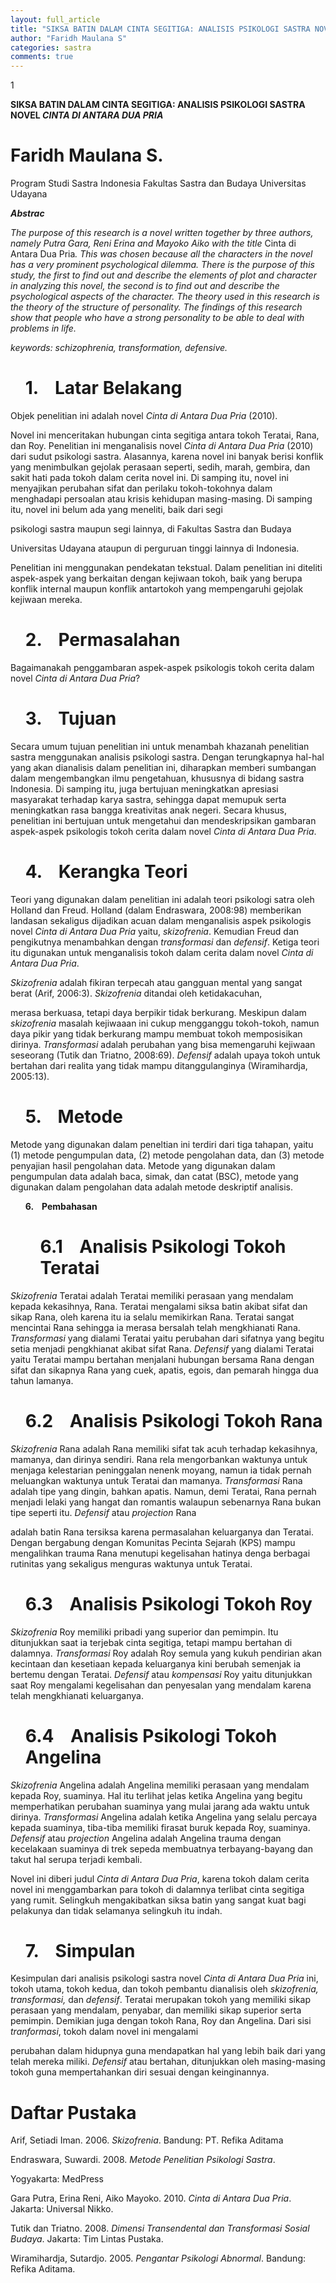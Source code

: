 ```yaml
---
layout: full_article
title: "SIKSA BATIN DALAM CINTA SEGITIGA: ANALISIS PSIKOLOGI SASTRA NOVEL CINTA DI ANTARA DUA PRIA"
author: "Faridh Maulana S"
categories: sastra
comments: true
---
```


<p><span class="font0">1</span></p>
<p><span class="font0" style="font-weight:bold;">SIKSA BATIN DALAM CINTA SEGITIGA: ANALISIS PSIKOLOGI SASTRA NOVEL </span><span class="font0" style="font-weight:bold;font-style:italic;">CINTA DI ANTARA DUA PRIA</span></p><a name="caption1"></a>
<h1><a name="bookmark0"></a><span class="font0" style="font-weight:bold;"><a name="bookmark1"></a>Faridh Maulana S.</span></h1>
<p><span class="font0">Program Studi Sastra Indonesia Fakultas Sastra dan Budaya Universitas Udayana</span></p>
<p><span class="font0" style="font-weight:bold;font-style:italic;">Abstrac</span></p>
<p><span class="font0" style="font-style:italic;">The purpose of this research is a novel written together by three authors, namely Putra Gara, Reni Erina and Mayoko Aiko with the title </span><span class="font0">Cinta di Antara Dua Pria</span><span class="font0" style="font-style:italic;">. This was chosen because all the characters in the novel has a very prominent psychological dilemma. There is the purpose of this study, the first to find out and describe the elements of plot and character in analyzing this novel, the second is to find out and describe the psychological aspects of the character. The theory used in this research is the theory of the structure of personality. The findings of this research show that people who have a strong personality to be able to deal with problems in life.</span></p>
<p><span class="font0" style="font-style:italic;">keywords: schizophrenia, transformation, defensive.</span></p>
<ul style="list-style:none;"><li>
<h1><a name="bookmark2"></a><span class="font0" style="font-weight:bold;"><a name="bookmark3"></a>1. &nbsp;&nbsp;&nbsp;Latar Belakang</span></h1></li></ul>
<p><span class="font0">Objek penelitian ini adalah novel </span><span class="font0" style="font-style:italic;">Cinta di Antara Dua Pria</span><span class="font0"> (2010).</span></p>
<p><span class="font0">Novel ini menceritakan hubungan cinta segitiga antara tokoh Teratai, Rana, dan Roy. Penelitian ini menganalisis novel </span><span class="font0" style="font-style:italic;">Cinta di Antara Dua Pria</span><span class="font0"> (2010) dari sudut psikologi sastra. Alasannya, karena novel ini banyak berisi konflik yang menimbulkan gejolak perasaan seperti, sedih, marah, gembira, dan sakit hati pada tokoh dalam cerita novel ini. Di samping itu, novel ini menyajikan perubahan sifat dan perilaku tokoh-tokohnya dalam menghadapi persoalan atau krisis kehidupan masing-masing. Di samping itu, novel ini belum ada yang meneliti, baik dari segi</span></p>
<p><span class="font0">psikologi sastra maupun segi lainnya, di Fakultas Sastra dan Budaya</span></p>
<p><span class="font0">Universitas Udayana ataupun di perguruan tinggi lainnya di Indonesia.</span></p>
<p><span class="font0">Penelitian ini menggunakan pendekatan tekstual. Dalam penelitian ini diteliti aspek-aspek yang berkaitan dengan kejiwaan tokoh, baik yang berupa konflik internal maupun konflik antartokoh yang mempengaruhi gejolak kejiwaan mereka.</span></p>
<ul style="list-style:none;"><li>
<h1><a name="bookmark4"></a><span class="font0" style="font-weight:bold;"><a name="bookmark5"></a>2. &nbsp;&nbsp;&nbsp;Permasalahan</span></h1></li></ul>
<p><span class="font0">Bagaimanakah penggambaran aspek-aspek psikologis tokoh cerita dalam novel </span><span class="font0" style="font-style:italic;">Cinta di Antara Dua Pria</span><span class="font0">?</span></p>
<ul style="list-style:none;"><li>
<h1><a name="bookmark6"></a><span class="font0" style="font-weight:bold;"><a name="bookmark7"></a>3. &nbsp;&nbsp;&nbsp;Tujuan</span></h1></li></ul>
<p><span class="font0">Secara umum tujuan penelitian ini untuk menambah khazanah penelitian sastra menggunakan analisis psikologi sastra. Dengan terungkapnya hal-hal yang akan dianalisis dalam penelitian ini, diharapkan memberi sumbangan dalam mengembangkan ilmu pengetahuan, khususnya di bidang sastra Indonesia. Di samping itu, juga bertujuan meningkatkan apresiasi masyarakat terhadap karya sastra, sehingga dapat memupuk serta meningkatkan rasa bangga kreativitas anak negeri. Secara khusus, penelitian ini bertujuan untuk mengetahui dan mendeskripsikan gambaran aspek-aspek psikologis tokoh cerita dalam novel </span><span class="font0" style="font-style:italic;">Cinta di Antara Dua Pria</span><span class="font0">.</span></p>
<ul style="list-style:none;"><li>
<h1><a name="bookmark8"></a><span class="font0" style="font-weight:bold;"><a name="bookmark9"></a>4. &nbsp;&nbsp;&nbsp;Kerangka Teori</span></h1></li></ul>
<p><span class="font0">Teori yang digunakan dalam penelitian ini adalah teori psikologi satra oleh Holland dan Freud. Holland (dalam Endraswara, 2008:98) memberikan landasan sekaligus dijadikan acuan dalam menganalisis aspek psikologis novel </span><span class="font0" style="font-style:italic;">Cinta di Antara Dua Pria</span><span class="font0"> yaitu, </span><span class="font0" style="font-style:italic;">skizofrenia</span><span class="font0">. Kemudian Freud dan pengikutnya menambahkan dengan </span><span class="font0" style="font-style:italic;">transformasi</span><span class="font0"> dan </span><span class="font0" style="font-style:italic;">defensif</span><span class="font0">. Ketiga teori itu digunakan untuk menganalisis tokoh dalam cerita dalam novel </span><span class="font0" style="font-style:italic;">Cinta di Antara Dua Pria</span><span class="font0">.</span></p>
<p><span class="font0" style="font-style:italic;">Skizofrenia</span><span class="font0"> adalah fikiran terpecah atau gangguan mental yang sangat berat (Arif, 2006:3). </span><span class="font0" style="font-style:italic;">Skizofrenia</span><span class="font0"> ditandai oleh ketidakacuhan,</span></p>
<p><span class="font0">merasa berkuasa, tetapi daya berpikir tidak berkurang. Meskipun dalam </span><span class="font0" style="font-style:italic;">skizofrenia</span><span class="font0"> masalah kejiwaaan ini cukup mengganggu tokoh-tokoh, namun daya pikir yang tidak berkurang mampu membuat tokoh memposisikan dirinya. </span><span class="font0" style="font-style:italic;">Transformasi</span><span class="font0"> adalah perubahan yang bisa memengaruhi kejiwaan seseorang (Tutik dan Triatno, 2008:69). </span><span class="font0" style="font-style:italic;">Defensif</span><span class="font0"> adalah upaya tokoh untuk bertahan dari realita yang tidak mampu ditanggulanginya (Wiramihardja, 2005:13).</span></p>
<ul style="list-style:none;"><li>
<h1><a name="bookmark10"></a><span class="font0" style="font-weight:bold;"><a name="bookmark11"></a>5. &nbsp;&nbsp;&nbsp;Metode</span></h1></li></ul>
<p><span class="font0">Metode yang digunakan dalam peneltian ini terdiri dari tiga tahapan, yaitu (1) metode pengumpulan data, (2) metode pengolahan data, dan (3) metode penyajian hasil pengolahan data. Metode yang digunakan dalam pengumpulan data adalah baca, simak, dan catat (BSC), metode yang digunakan dalam pengolahan data adalah metode deskriptif analisis.</span></p>
<ul style="list-style:none;"><li>
<p><span class="font0" style="font-weight:bold;">6. &nbsp;&nbsp;&nbsp;Pembahasan</span></p>
<ul style="list-style:none;">
<li>
<h1><a name="bookmark12"></a><span class="font0" style="font-weight:bold;"><a name="bookmark13"></a>6.1 &nbsp;&nbsp;&nbsp;Analisis Psikologi Tokoh Teratai</span></h1></li></ul></li></ul>
<p><span class="font0" style="font-style:italic;">Skizofrenia</span><span class="font0"> Teratai adalah Teratai memiliki perasaan yang mendalam kepada kekasihnya, Rana. Teratai mengalami siksa batin akibat sifat dan sikap Rana, oleh karena itu ia selalu memikirkan Rana. Teratai sangat mencintai Rana sehingga ia merasa bersalah telah mengkhianati Rana. </span><span class="font0" style="font-style:italic;">Transformasi</span><span class="font0"> yang dialami Teratai yaitu perubahan dari sifatnya yang begitu setia menjadi pengkhianat akibat sifat Rana. </span><span class="font0" style="font-style:italic;">Defensif</span><span class="font0"> yang dialami Teratai yaitu Teratai mampu bertahan menjalani hubungan bersama Rana dengan sifat dan sikapnya Rana yang cuek, apatis, egois, dan pemarah hingga dua tahun lamanya.</span></p>
<ul style="list-style:none;"><li>
<h1><a name="bookmark14"></a><span class="font0" style="font-weight:bold;"><a name="bookmark15"></a>6.2 &nbsp;&nbsp;&nbsp;Analisis Psikologi Tokoh Rana</span></h1></li></ul>
<p><span class="font0" style="font-style:italic;">Skizofrenia</span><span class="font0"> Rana adalah Rana memiliki sifat tak acuh terhadap kekasihnya, mamanya, dan dirinya sendiri. Rana rela mengorbankan waktunya untuk menjaga kelestarian peninggalan nenenk moyang, namun ia tidak pernah meluangkan waktunya untuk Teratai dan mamanya. </span><span class="font0" style="font-style:italic;">Transformasi</span><span class="font0"> Rana adalah tipe yang dingin, bahkan apatis. Namun, demi Teratai, Rana pernah menjadi lelaki yang hangat dan romantis walaupun sebenarnya Rana bukan tipe seperti itu. </span><span class="font0" style="font-style:italic;">Defensif</span><span class="font0"> atau </span><span class="font0" style="font-style:italic;">projection</span><span class="font0"> Rana</span></p>
<p><span class="font0">adalah batin Rana tersiksa karena permasalahan keluarganya dan Teratai. Dengan bergabung dengan Komunitas Pecinta Sejarah (KPS) mampu mengalihkan trauma Rana menutupi kegelisahan hatinya denga berbagai rutinitas yang sekaligus menguras waktunya untuk Teratai.</span></p>
<ul style="list-style:none;"><li>
<h1><a name="bookmark16"></a><span class="font0" style="font-weight:bold;"><a name="bookmark17"></a>6.3 &nbsp;&nbsp;&nbsp;Analisis Psikologi Tokoh Roy</span></h1></li></ul>
<p><span class="font0" style="font-style:italic;">Skizofrenia</span><span class="font0"> Roy memiliki pribadi yang superior dan pemimpin. Itu ditunjukkan saat ia terjebak cinta segitiga, tetapi mampu bertahan di dalamnya. </span><span class="font0" style="font-style:italic;">Transformasi</span><span class="font0"> Roy adalah Roy semula yang kukuh pendirian akan kecintaan dan kesetiaan kepada keluarganya kini berubah semenjak ia bertemu dengan Teratai. </span><span class="font0" style="font-style:italic;">Defensif</span><span class="font0"> atau </span><span class="font0" style="font-style:italic;">kompensasi</span><span class="font0"> Roy yaitu ditunjukkan saat Roy mengalami kegelisahan dan penyesalan yang mendalam karena telah mengkhianati keluarganya.</span></p>
<ul style="list-style:none;"><li>
<h1><a name="bookmark18"></a><span class="font0" style="font-weight:bold;"><a name="bookmark19"></a>6.4 &nbsp;&nbsp;&nbsp;Analisis Psikologi Tokoh Angelina</span></h1></li></ul>
<p><span class="font0" style="font-style:italic;">Skizofrenia</span><span class="font0"> Angelina adalah Angelina memiliki perasaan yang mendalam kepada Roy, suaminya. Hal itu terlihat jelas ketika Angelina yang begitu memperhatikan perubahan suaminya yang mulai jarang ada waktu untuk dirinya. </span><span class="font0" style="font-style:italic;">Transformasi</span><span class="font0"> Angelina adalah ketika Angelina yang selalu percaya kepada suaminya, tiba-tiba memiliki firasat buruk kepada Roy, suaminya. </span><span class="font0" style="font-style:italic;">Defensif</span><span class="font0"> atau </span><span class="font0" style="font-style:italic;">projection</span><span class="font0"> Angelina adalah Angelina trauma dengan kecelakaan suaminya di trek sepeda membuatnya terbayang-bayang dan takut hal serupa terjadi kembali.</span></p>
<p><span class="font0">Novel ini diberi judul </span><span class="font0" style="font-style:italic;">Cinta di Antara Dua Pria</span><span class="font0">, karena tokoh dalam cerita novel ini menggambarkan para tokoh di dalamnya terlibat cinta segitiga yang rumit. Selingkuh mengakibatkan siksa batin yang sangat kuat bagi pelakunya dan tidak selamanya selingkuh itu indah.</span></p>
<ul style="list-style:none;"><li>
<h1><a name="bookmark20"></a><span class="font0" style="font-weight:bold;"><a name="bookmark21"></a>7. &nbsp;&nbsp;&nbsp;Simpulan</span></h1></li></ul>
<p><span class="font0">Kesimpulan dari analisis psikologi sastra novel </span><span class="font0" style="font-style:italic;">Cinta di Antara Dua Pria</span><span class="font0"> ini, tokoh utama, tokoh kedua, dan tokoh pembantu dianalisis oleh </span><span class="font0" style="font-style:italic;">skizofrenia, transformasi,</span><span class="font0"> dan </span><span class="font0" style="font-style:italic;">defensif</span><span class="font0">. Teratai merupakan tokoh yang memiliki sikap perasaan yang mendalam, penyabar, dan memiliki sikap superior serta pemimpin. Demikian juga dengan tokoh Rana, Roy dan Angelina. Dari sisi </span><span class="font0" style="font-style:italic;">tranformasi</span><span class="font0">, tokoh dalam novel ini mengalami</span></p>
<p><span class="font0">perubahan dalam hidupnya guna mendapatkan hal yang lebih baik dari yang telah mereka miliki. </span><span class="font0" style="font-style:italic;">Defensif</span><span class="font0"> atau bertahan, ditunjukkan oleh masing-masing tokoh guna mempertahankan diri sesuai dengan keinginannya.</span></p>
<h1><a name="bookmark22"></a><span class="font0" style="font-weight:bold;"><a name="bookmark23"></a>Daftar Pustaka</span></h1>
<p><span class="font0">Arif, Setiadi Iman. 2006. </span><span class="font0" style="font-style:italic;">Skizofrenia</span><span class="font0">. Bandung: PT. Refika Aditama</span></p>
<p><span class="font0">Endraswara, Suwardi. 2008. </span><span class="font0" style="font-style:italic;">Metode Penelitian Psikologi Sastra</span><span class="font0">.</span></p>
<p><span class="font0">Yogyakarta: MedPress</span></p>
<p><span class="font0">Gara Putra, Erina Reni, Aiko Mayoko. 2010. </span><span class="font0" style="font-style:italic;">Cinta di Antara Dua Pria</span><span class="font0">. Jakarta: Universal Nikko.</span></p>
<p><span class="font0">Tutik dan Triatno. 2008. </span><span class="font0" style="font-style:italic;">Dimensi Transendental dan Transformasi Sosial Budaya</span><span class="font0">. Jakarta: Tim Lintas Pustaka.</span></p>
<p><span class="font0">Wiramihardja, Sutardjo. 2005. </span><span class="font0" style="font-style:italic;">Pengantar Psikologi Abnormal</span><span class="font0">. Bandung: Refika Aditama.</span></p>